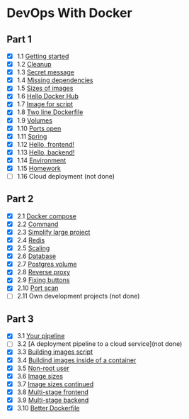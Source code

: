 # DevOps With Docker

## Part 1
- [x] 1.1 [Getting started](./part_1/1.1/getting_started.md)
- [x] 1.2 [Cleanup](./part_1/1.2/cleanup.md)
- [x] 1.3 [Secret message](./part_1/1.3/secret_message.md)
- [x] 1.4 [Missing dependencies](./part_1/1.4/missing_dependencies.md)
- [x] 1.5 [Sizes of images](./part_1/1.5/sizes_of_images.md)
- [x] 1.6 [Hello Docker Hub](./part_1/1.6/hello_docker_hub.md)
- [x] 1.7 [Image for script](./part_1/1.7/)
- [x] 1.8 [Two line Dockerfile](./part_1/1.8/)
- [x] 1.9 [Volumes](./part_1/1.9/)
- [x] 1.10 [Ports open](./part_1/1.10/ports_open.md)
- [x] 1.11 [Spring](./part_1/1.11/)
- [x] 1.12 [Hello, frontend!](./large_project/example-frontend/Dockerfile)
- [x] 1.13 [Hello, backend!](./large_project/example-backend/Dockerfile)
- [x] 1.14 [Environment](./large_project/)
- [x] 1.15 [Homework](https://hub.docker.com/repository/docker/matiasto/coin-flip-simulator/general)
- [ ] 1.16 Cloud deployment (not done)

## Part 2
- [x] 2.1 [Docker compose](./part_2/2.1/docker-compose.yml)
- [x] 2.2 [Command](./part_2/2.2/docker-compose.yml)
- [x] 2.3 [Simplify large project](./large_project/docker-compose.yml)
- [x] 2.4 [Redis](./part_2/2.4/docker-compose.yml)
- [x] 2.5 [Scaling](./part_2/2.5/scaling.md)
- [x] 2.6 [Database](./large_project/docker-compose.yml)
- [x] 2.7 [Postgres volume](./large_project/docker-compose.yml)
- [x] 2.8 [Reverse proxy](./large_project/docker-compose.yml)
- [x] 2.9 [Fixing buttons](./part_2/2.9/fixing_buttons.md)
- [x] 2.10 [Port scan](./part_2/2.10/port_scan.md)
- [ ] 2.11 Own development projects (not done)

## Part 3
- [x] 3.1 [Your pipeline](https://github.com/matiasto/DevOps-pipeline-exercise)
- [ ] 3.2 [A deployment pipeline to a cloud service](not done)
- [x] 3.3 [Building images script](./part_3/3.3/builder.sh)
- [x] 3.4 [Buildind images inside of a container](./part_3/3.4/)
- [x] 3.5 [Non-root user](./part_3/3.5/non-root_user.md)
- [x] 3.6 [Image sizes](./part_3/3.6/image_sizes.md)
- [x] 3.7 [Image sizes continued](./part_3/3.7/image_sizes.md)
- [x] 3.8 [Multi-stage frontend](./large_project/example-frontend/Dockerfile)
- [x] 3.9 [Multi-stage backend](./large_project/example-backend/Dockerfile)
- [x] 3.10 [Better Dockerfile](./part_3/3.10/dockerfile_diff.md)
